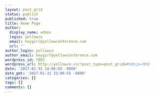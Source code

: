 ```yaml
---
layout: post_grid
status: publish
published: true
title: Home Page
author:
  display_name: admin
  login: yellowco
  email: heygirl@yellowconference.com
  url: ''
author_login: yellowco
author_email: heygirl@yellowconference.com
wordpress_id: 7802
wordpress_url: http://yellowco.co/?post_type=post_grid&#038;p=7802
date: '2017-01-31 14:06:55 -0800'
date_gmt: '2017-01-31 22:06:55 -0800'
categories: []
tags: []
comments: []
---
```


